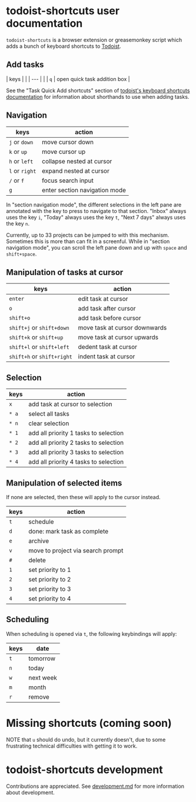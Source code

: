 # todoist-shortcuts user documentation

`todoist-shortcuts` is a browser extension or greasemonkey script which adds a
bunch of keyboard shortcuts to [Todoist](https://todoist.com).

## Add tasks

| keys |                              |
| ---  |                              |
| `q`  | open quick task addition box |

See the "Task Quick Add shortcuts" section of [todoist's keyboard shortcuts
documentation](https://support.todoist.com/hc/en-us/articles/205063212) for
information about shorthands to use when adding tasks.

## Navigation

| keys           | action                           |
| ---            | ---                              |
| `j` or `down`  | move cursor down                 |
| `k` or `up`    | move cursor up                   |
| `h` or `left`  | collapse nested at cursor        |
| `l` or `right` | expand nested at cursor          |
| `/` or `f`     | focus search input               |
| `g`            | enter section navigation mode    |

In "section navigation mode", the different selections in the left pane are
annotated with the key to press to navigate to that section.  "Inbox" always
uses the key `i`, "Today" always uses the key `t`, "Next 7 days" always uses
the key `n`.

Currently, up to 33 projects can be jumped to with this mechanism.  Sometimes
this is more than can fit in a screenful.  While in "section navigation mode",
you can scroll the left pane down and up with `space` and `shift+space`.

## Manipulation of tasks at cursor

| keys                       | action                        |
| ---                        | ---                           |
| `enter`                    | edit task at cursor           |
| `o`                        | add task after cursor         |
| `shift+o`                  | add task before cursor        |
| `shift+j` or `shift+down`  | move task at cursor downwards |
| `shift+k` or `shift+up`    | move task at cursor upwards   |
| `shift+l` or `shift+left`  | dedent task at cursor         |
| `shift+h` or `shift+right` | indent task at cursor         |

## Selection

| keys   | action                                |
| ---    | ---                                   |
| `x`    | add task at cursor to selection       |
| `* a`  | select all tasks                      |
| `* n`  | clear selection                       |
| `* 1`  | add all priority 1 tasks to selection |
| `* 2`  | add all priority 2 tasks to selection |
| `* 3`  | add all priority 3 tasks to selection |
| `* 4`  | add all priority 4 tasks to selection |

## Manipulation of selected items

If none are selected, then these will apply to the cursor instead.

| keys   | action                            |
| ---    | ---                               |
| `t`    | schedule                          |
| `d`    | done: mark task as complete       |
| `e`    | archive                           |
| `v`    | move to project via search prompt |
| `#`    | delete                            |
| `1`    | set priority to 1                 |
| `2`    | set priority to 2                 |
| `3`    | set priority to 3                 |
| `4`    | set priority to 4                 |

## Scheduling

When scheduling is opened via `t`, the following keybindings will apply:

| keys   | date         |
| ---    | ---          |
| `t`    | tomorrow     |
| `n`    | today        |
| `w`    | next week    |
| `m`    | month        |
| `r`    | remove       |

# Missing shortcuts (coming soon)

NOTE that `u` should do undo, but it currently doesn't, due to some
frustrating technical difficulties with getting it to work.

# todoist-shortcuts development

Contributions are appreciated. See [development.md](./development.md) for more
information about development.
